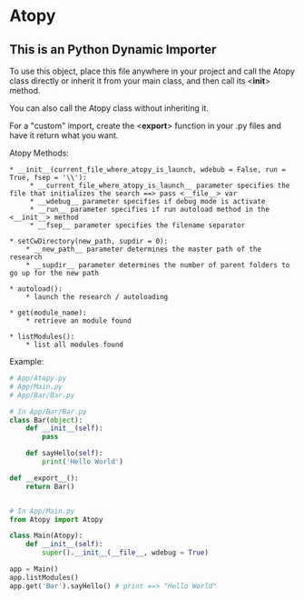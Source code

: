 # Atopy
## This is an Python Dynamic Importer


To use this object, place this file anywhere in your project and call the Atopy class directly or inherit it from your main class, and then call its <__init__> method.

You can also call the Atopy class without inheriting it.

For a "custom" import, create the <__export__> function in your .py files and have it return what you want.

Atopy Methods:

	* __init__(current_file_where_atopy_is_launch, wdebub = False, run = True, fsep = '\\'):
		 * __current_file_where_atopy_is_launch__ parameter specifies the file that initializes the search ==> pass <__file__> var
		 * __wdebug__ parameter specifies if debug mode is activate
		 * __run__ parameter specifies if run autoload method in the <__init__> method
		 * __fsep__ parameter specifies the filename separator

	* setCwDirectory(new_path, supdir = 0):
		* __new_path__ parameter determines the master path of the research
		* __supdir__ parameter determines the number of parent folders to go up for the new path

	* autoload():
		* launch the research / autoloading

	* get(module_name):
		* retrieve an module found

	* listModules():
		* list all modules found

Example:

```python
# App/Atopy.py
# App/Main.py
# App/Bar/Bar.py

# In App/Bar/Bar.py
class Bar(object):
	def __init__(self):
		pass

	def sayHello(self):
		print('Hello World')

def __export__():
	return Bar()


# In App/Main.py
from Atopy import Atopy

class Main(Atopy):
	def __init__(self):
		super().__init__(__file__, wdebug = True)

app = Main()
app.listModules()
app.get('Bar').sayHello() # print ==> "Hello World"
```

